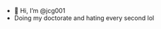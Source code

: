 - 👋 Hi, I’m @jcg001
- Doing my doctorate and hating every second lol



<!---
jcg001/jcg001 is a ✨ special ✨ repository because its `README.md` (this file) appears on your GitHub profile.
You can click the Preview link to take a look at your changes.
--->
